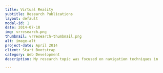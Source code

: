 ```yaml
---
title: Virtual Reality
subtitle: Research Publications
layout: default
modal-id: 1
date: 2014-07-18
img: vrresearch.png
thumbnail: vrresearch-thumbnail.png
alt: image-alt
project-date: April 2014
client: Start Bootstrap
category: Web Development
description: My research topic was focused on navigation techniques in virtual reality (VR), such as redirected walking.<br></p><h4 style="text-align:left; font:Droid serif; font-style:Italic">Infinite Virtual Space Exploration Using Space Tiling and Perceivable Reset at Fixed Positions (ISMAR '22, Singapore)</h4><p style="font:Roboto Slab;">[<a href="https://ieeexplore.ieee.org/document/9995281">pdf</a>], [<a href="https://www.youtube.com/watch?v=AbkvBo55C9Q">Video</a>]</p><p style="text-align:left;">Reset-at-Fixed-Positions (RFP) eliminated abrupt reorientation tasks which annoy VR users by fixing the reset position. Using our method, the VR user can walk without sudden reorientation tasks and freely trigger the reset. RFP achieved lower motion sickness, negative affect, state anxiety, and a higher sense of immersion and presence than existing gain-based redirection methods.<br><h4 style="text-align:left; font:Droid serif; font-style:Italic">Dynamic Optimal Space Partitioning for Redirected Walking in Multi-user Environment (SIGGRAPH '22, Vancouver, CA)</h4>[<a href="https://dl.acm.org/doi/abs/10.1145/3528223.3530113">pdf</a>], [<a href="https://www.youtube.com/watch?v=Vq7TRMC1cB4">Video</a>]

---
```

